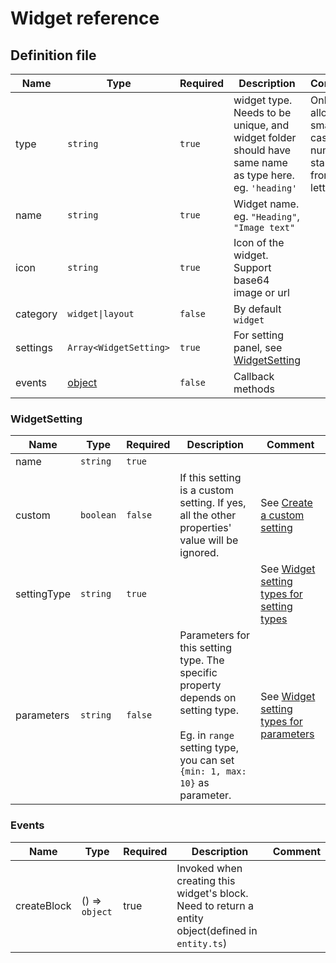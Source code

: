 Widget reference
==========

Definition file
-------

| Name | Type | Required | Description | Comment |
|------|------|----------|-------------|------|
|  type    |  `string`    |    `true`      |  widget type. Needs to be unique, and widget folder should have same name as type here.  eg.  `'heading'`        |   Only allow small case, -, numbers, starting from letter    |
|  name    |  `string`    |    `true`      |   Widget name. eg. `"Heading"`, `"Image text"`          |      |
|  icon    |  `string`    |    `true`      |   Icon of the widget. Support base64 image or url          |      |
|  category    |  `widget\|layout`    |   `false`       |    By default `widget`         |      |
|  settings    |  `Array<WidgetSetting>`    |   `true`       |    For setting panel, see [WidgetSetting](#widgetsetting)         |      |
|  events    |  [object](#events)    |    `false`      |     Callback methods        |      |



### WidgetSetting


| Name | Type | Required | Description | Comment |
|------|------|----------|-------------|------|
|  name    |  `string`    |    `true`      |             |      |
|  custom    |  `boolean`    |    `false`      |   If this setting is a custom setting. If yes, all the other properties' value will be ignored.          |  See [Create a custom setting](./)    |
|  settingType    |  `string`    |    `true`      |             |    See [Widget setting types for setting types](./setting-type.md)  |
|  parameters    |  `string`    |    `false`      |   Parameters for this setting type. The specific property depends on setting type. <br><br> Eg. in `range` setting type, you can set `{min: 1, max: 10}` as parameter.         |  See [Widget setting types for parameters](./setting-type.md)    |



### Events

| Name | Type | Required | Description | Comment |
|------|------|----------|-------------|------|
|  createBlock    |  () => `object`    | true |  Invoked when creating this widget's block. Need to return a entity object(defined in `entity.ts`)      |             |
